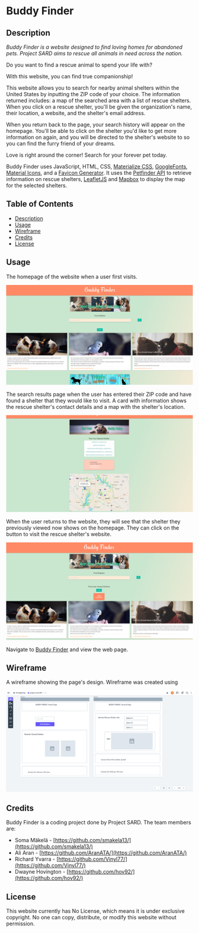 # Buddy Finder

## Description

*Buddy Finder is a website designed to find loving homes for abandoned pets. Project SARD aims to rescue all animals in need across the nation.*

Do you want to find a rescue animal to spend your life with?

With this website, you can find true companionship! 

This website allows you to search for nearby animal shelters within the United States by inputting the ZIP code of your choice. The information returned includes: a map of the searched area with a list of rescue shelters. When you click on a rescue shelter, you'll be given the organization's name, their location, a website, and the shelter's email address.

When you return back to the page, your search history will appear on the homepage. You'll be able to click on the shelter you'd like to get more information on again, and you will be directed to the shelter's website to so you can find the furry friend of your dreams.

Love is right around the corner! Search for your forever pet today.

Buddy Finder uses JavaScript, HTML, CSS, [Materialize CSS](https://materializecss.com/), [GoogleFonts](https://fonts.google.com/), [Material Icons](https://material.io/resources/icons/), and a [Favicon Generator](https://favicon.io/favicon-generator/). It uses the [Petfinder API](https://www.petfinder.com/developers/) to retrieve information on rescue shelters, [LeafletJS](https://leafletjs.com/) and [Mapbox](https://docs.mapbox.com/) to display the map for the selected shelters.

## Table of Contents

* [Description](#description)
* [Usage](#usage)
* [Wireframe](#wireframe)
* [Credits](#credits)
* [License](#license)

## Usage

The homepage of the website when a user first visits.

![Project SARD's Buddy Finder](./assets/images/project-buddy-finder-index-screenshot.png)

The search results page when the user has entered their ZIP code and have found a shelter that they would like to visit. A card with information shows the rescue shelter's contact details and a map with the shelter's location.

![Project SARD's Buddy Finder](./assets/images/project-buddy-finder-search-screenshot.png)

When the user returns to the website, they will see that the shelter they previously viewed now shows on the homepage. They can click on the button to visit the rescue shelter's website.

![Project SARD's Buddy Finder](./assets/images/project-buddy-finder-history-screenshot.png)

Navigate to [Buddy Finder](https://smakela13.github.io/project-buddy-finder) and view the web page.

## Wireframe

A wireframe showing the page's design. Wireframe was created using 

![Project Buddy Finder's Wireframe](assets/images/project-buddy-finder-wireframe.png)

## Credits

Buddy Finder is a coding project done by Project SARD. The team members are:
* Soma Mäkelä - [https://github.com/smakela13/](https://github.com/smakela13/)
* Ali Aran - [https://github.com/AranATA/](https://github.com/AranATA/)
* Richard Yvarra - [https://github.com/Vinyl77/](https://github.com/Vinyl77/)
* Dwayne Hovington - [https://github.com/hov92/](https://github.com/hov92/)

## License

This website currently has No License, which means it is under exclusive copyright. No one can copy, distribute, or modify this website without permission.
